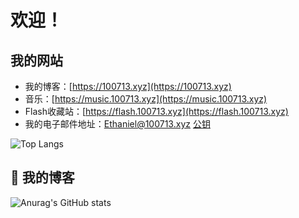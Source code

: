 # 欢迎！

## 我的网站

- 我的博客：[https://100713.xyz](https://100713.xyz)
- 音乐：[https://music.100713.xyz](https://music.100713.xyz)
- Flash收藏站：[https://flash.100713.xyz](https://flash.100713.xyz)
- 我的电子邮件地址：[Ethaniel@100713.xyz](mailto:Ethaniel@100713.xyz) [公钥](https://100713.xyz/.well-known/pgp-key.txt)

![Top Langs](https://github-readme-stats.vercel.app/api/top-langs/?username=2010HCY)

## 📗 我的博客
<!-- BLOG-POST-LIST:START -->
<!-- BLOG-POST-LIST:END -->

![Anurag's GitHub stats](https://github-readme-stats.vercel.app/api?username=2010HCY)
